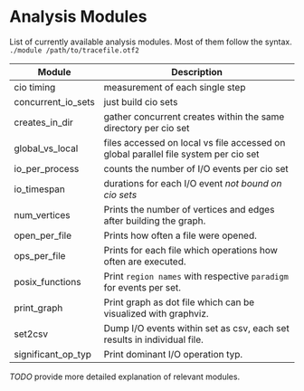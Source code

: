 # Analysis Modules

List of currently available analysis modules. Most of them follow the syntax.
` ./module /path/to/tracefile.otf2 `

| Module | Description |
| ------ | ----------- |
| cio timing | measurement of each single step |
| concurrent_io_sets | just build cio sets |
| creates_in_dir | gather concurrent creates within the same directory per cio set |
| global_vs_local | files accessed on local vs file accessed on global parallel file system per cio set |
| io_per_process | counts the number of I/O events per cio set |
| io_timespan | durations for each I/O event *not bound on cio sets* |
| num_vertices | Prints the number of vertices and edges after building the graph. |
| open_per_file | Prints how often a file were opened. |
| ops_per_file | Prints for each file which operations how often are executed. |
| posix_functions | Print `region names` with respective `paradigm` for events per set. |
| print_graph | Print graph as dot file which can be visualized with graphviz. |
| set2csv | Dump I/O events within set as csv, each set results in individual file. |
| significant_op_typ | Print dominant I/O operation typ. |

*TODO* provide more detailed explanation of relevant modules.
